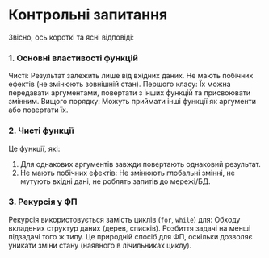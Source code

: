 # Контрольні запитання
Звісно, ось короткі та ясні відповіді:

### 1. Основні властивості функцій

   Чисті: Результат залежить лише від вхідних даних. Не мають побічних ефектів (не змінюють зовнішній стан).
   Першого класу: Їх можна передавати аргументами, повертати з інших функцій та присвоювати змінним.
   Вищого порядку: Можуть приймати інші функції як аргументи або повертати їх.

### 2. Чисті функції

Це функції, які:
1.  Для однакових аргументів завжди повертають однаковий результат.
2.  Не мають побічних ефектів: Не змінюють глобальні змінні, не мутують вхідні дані, не роблять запитів до мережі/БД.

### 3. Рекурсія у ФП

Рекурсія використовується замість циклів (`for`, `while`) для:
    Обходу вкладених структур даних (дерев, списків).
    Розбиття задачі на менші підзадачі того ж типу.
Це природній спосіб для ФП, оскільки дозволяє уникати зміни стану (наявного в лічильниках циклу).

